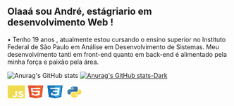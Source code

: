 ## Olaaá sou André, estágriario em desenvolvimento Web !

  •  Tenho 19 anos , atualmente estou cursando o ensino superior no Instituto Federal de São Paulo em Análise em Desenvolvimento de Sistemas. Meu desenvolvimento tanti em front-end quanto em back-end é alimentado pela minha força e paixão pela área.

![Anurag's GitHub stats](https://github-readme-stats.vercel.app/api?username=AndreVsc&show_icons=true&theme=transparent&count_private=true&hide=contribs&hide_title=true&card_width=900px)
[![Anurag's GitHub stats-Dark](https://github-readme-stats.vercel.app/api?username=AndreVsc&show_icons=true&theme=dark#gh-dark-mode-only)](https://github.com/anuraghazra/github-readme-stats#gh-dark-mode-only)


<div>
    <img align="center" alt="Rafa-Js" height="30" width="40" src="https://raw.githubusercontent.com/devicons/devicon/master/icons/javascript/javascript-plain.svg">
    <img align="center" alt="Rafa-HTML" height="30" width="40" src="https://raw.githubusercontent.com/devicons/devicon/master/icons/html5/html5-original.svg">
    <img align="center" alt="Rafa-CSS" height="30" width="40" src="https://raw.githubusercontent.com/devicons/devicon/master/icons/css3/css3-original.svg">
    <img align="center" alt="Rafa-Python" height="30" width="40" src="https://raw.githubusercontent.com/devicons/devicon/master/icons/python/python-original.svg">
</div>

##

